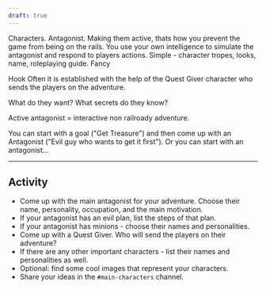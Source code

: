 ```yaml
---
draft: true
---
```


Characters. Antagonist. Making them active, thats how you prevent the game from being on the rails. You use your own intelligence to simulate the antagonist and respond to players actions. Simple - character tropes, looks, name, roleplaying guide. Fancy 

Hook Often it is established with the help of the Quest Giver character who sends the players on the adventure.

What do they want?
What secrets do they know?

Active antagonist = interactive non railroady adventure.

You can start with a goal ("Get Treasure") and then come up with an Antagonist ("Evil guy who wants to get it first"). Or you can start with an antagonist...

---

## Activity
- Come up with the main antagonist for your adventure. Choose their name, personality, occupation, and the main motivation. 
- If your antagonist has an evil plan, list the steps of that plan.
- If your antagonist has minions - choose their names and personalities.
- Come up with a Quest Giver. Who will send the players on their adventure?
- If there are any other important characters - list their names and personalities as well.
- Optional: find some cool images that represent your characters.
- Share your ideas in the `#main-characters` channel.